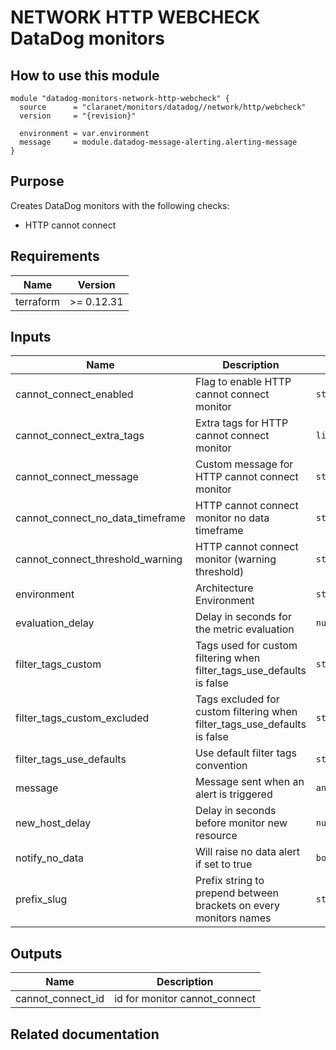 # NETWORK HTTP WEBCHECK DataDog monitors

## How to use this module

```hcl
module "datadog-monitors-network-http-webcheck" {
  source      = "claranet/monitors/datadog//network/http/webcheck"
  version     = "{revision}"

  environment = var.environment
  message     = module.datadog-message-alerting.alerting-message
}

```

## Purpose

Creates DataDog monitors with the following checks:

- HTTP cannot connect

## Requirements

| Name | Version |
|------|---------|
| terraform | >= 0.12.31 |

## Inputs

| Name | Description | Type | Default | Required |
|------|-------------|------|---------|:--------:|
| cannot\_connect\_enabled | Flag to enable HTTP cannot connect monitor | `string` | `"true"` | no |
| cannot\_connect\_extra\_tags | Extra tags for HTTP cannot connect monitor | `list(string)` | `[]` | no |
| cannot\_connect\_message | Custom message for HTTP cannot connect monitor | `string` | `""` | no |
| cannot\_connect\_no\_data\_timeframe | HTTP cannot connect monitor no data timeframe | `string` | `10` | no |
| cannot\_connect\_threshold\_warning | HTTP cannot connect monitor (warning threshold) | `string` | `3` | no |
| environment | Architecture Environment | `string` | n/a | yes |
| evaluation\_delay | Delay in seconds for the metric evaluation | `number` | `15` | no |
| filter\_tags\_custom | Tags used for custom filtering when filter\_tags\_use\_defaults is false | `string` | `"*"` | no |
| filter\_tags\_custom\_excluded | Tags excluded for custom filtering when filter\_tags\_use\_defaults is false | `string` | `""` | no |
| filter\_tags\_use\_defaults | Use default filter tags convention | `string` | `"true"` | no |
| message | Message sent when an alert is triggered | `any` | n/a | yes |
| new\_host\_delay | Delay in seconds before monitor new resource | `number` | `300` | no |
| notify\_no\_data | Will raise no data alert if set to true | `bool` | `true` | no |
| prefix\_slug | Prefix string to prepend between brackets on every monitors names | `string` | `""` | no |

## Outputs

| Name | Description |
|------|-------------|
| cannot\_connect\_id | id for monitor cannot\_connect |

## Related documentation

